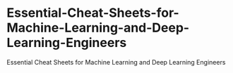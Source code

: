 # Essential-Cheat-Sheets-for-Machine-Learning-and-Deep-Learning-Engineers
Essential Cheat Sheets for Machine Learning and Deep Learning Engineers
